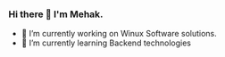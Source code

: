### Hi there 👋 I'm Mehak.


- 🔭 I’m currently working on Winux Software solutions.
- 🌱 I’m currently learning Backend technologies
  


